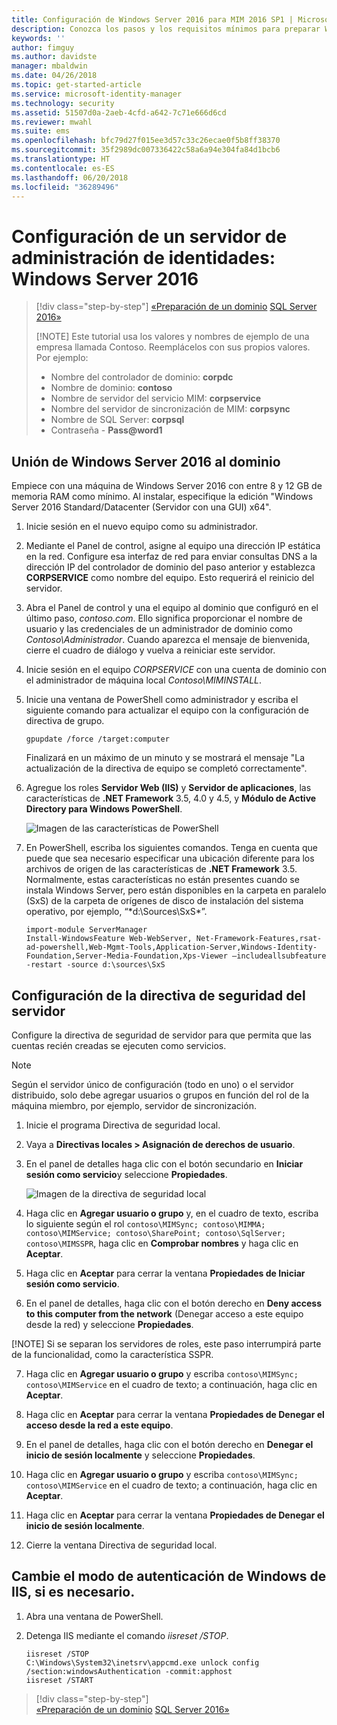 ```yaml
---
title: Configuración de Windows Server 2016 para MIM 2016 SP1 | Microsoft Docs
description: Conozca los pasos y los requisitos mínimos para preparar Windows Server 2016 para funcionar con MIM 2016 SP1.
keywords: ''
author: fimguy
ms.author: davidste
manager: mbaldwin
ms.date: 04/26/2018
ms.topic: get-started-article
ms.service: microsoft-identity-manager
ms.technology: security
ms.assetid: 51507d0a-2aeb-4cfd-a642-7c71e666d6cd
ms.reviewer: mwahl
ms.suite: ems
ms.openlocfilehash: bfc79d27f015ee3d57c33c26ecae0f5b8ff38370
ms.sourcegitcommit: 35f2989dc007336422c58a6a94e304fa84d1bcb6
ms.translationtype: HT
ms.contentlocale: es-ES
ms.lasthandoff: 06/20/2018
ms.locfileid: "36289496"
---
```

# <a name="set-up-an-identity-management-servers-windows-server-2016"></a>Configuración de un servidor de administración de identidades: Windows Server 2016

> [!div class="step-by-step"]
> [«Preparación de un dominio](preparing-domain.md)
> [SQL Server 2016»](prepare-server-sql2016.md)
> 
> [!NOTE]
> Este tutorial usa los valores y nombres de ejemplo de una empresa llamada Contoso. Reemplácelos con sus propios valores. Por ejemplo:
> - Nombre del controlador de dominio: **corpdc**
> - Nombre de dominio: **contoso**
> - Nombre de servidor del servicio MIM: **corpservice**
> - Nombre del servidor de sincronización de MIM: **corpsync**
> - Nombre de SQL Server: **corpsql**
> - Contraseña - <strong>Pass@word1</strong>

## <a name="join-windows-server-2016-to-your-domain"></a>Unión de Windows Server 2016 al dominio

Empiece con una máquina de Windows Server 2016 con entre 8 y 12 GB de memoria RAM como mínimo. Al instalar, especifique la edición "Windows Server 2016 Standard/Datacenter (Servidor con una GUI) x64".

1. Inicie sesión en el nuevo equipo como su administrador.

2. Mediante el Panel de control, asigne al equipo una dirección IP estática en la red. Configure esa interfaz de red para enviar consultas DNS a la dirección IP del controlador de dominio del paso anterior y establezca **CORPSERVICE** como nombre del equipo.  Esto requerirá el reinicio del servidor.

3. Abra el Panel de control y una el equipo al dominio que configuró en el último paso, *contoso.com*.  Ello significa proporcionar el nombre de usuario y las credenciales de un administrador de dominio como *Contoso\Administrador*.  Cuando aparezca el mensaje de bienvenida, cierre el cuadro de diálogo y vuelva a reiniciar este servidor.

4. Inicie sesión en el equipo *CORPSERVICE* con una cuenta de dominio con el administrador de máquina local *Contoso\MIMINSTALL*.


5. Inicie una ventana de PowerShell como administrador y escriba el siguiente comando para actualizar el equipo con la configuración de directiva de grupo.

    ```
    gpupdate /force /target:computer
    ```

    Finalizará en un máximo de un minuto y se mostrará el mensaje "La actualización de la directiva de equipo se completó correctamente".

6. Agregue los roles **Servidor Web (IIS)** y **Servidor de aplicaciones**, las características de **.NET Framework** 3.5, 4.0 y 4.5, y **Módulo de Active Directory para Windows PowerShell**.

    ![Imagen de las características de PowerShell](media/MIM-DeployWS2.png)

7. En PowerShell, escriba los siguientes comandos. Tenga en cuenta que puede que sea necesario especificar una ubicación diferente para los archivos de origen de las características de **.NET Framework** 3.5. Normalmente, estas características no están presentes cuando se instala Windows Server, pero están disponibles en la carpeta en paralelo (SxS) de la carpeta de orígenes de disco de instalación del sistema operativo, por ejemplo, “\*d:\Sources\SxS\*”.

    ```
    import-module ServerManager
    Install-WindowsFeature Web-WebServer, Net-Framework-Features,rsat-ad-powershell,Web-Mgmt-Tools,Application-Server,Windows-Identity-Foundation,Server-Media-Foundation,Xps-Viewer –includeallsubfeature -restart -source d:\sources\SxS
    ```

## <a name="configure-the-server-security-policy"></a>Configuración de la directiva de seguridad del servidor

Configure la directiva de seguridad de servidor para que permita que las cuentas recién creadas se ejecuten como servicios.
> [!NOTE] 
> Según el servidor único de configuración (todo en uno) o el servidor distribuido, solo debe agregar usuarios o grupos en función del rol de la máquina miembro, por ejemplo, servidor de sincronización. 

1. Inicie el programa Directiva de seguridad local.

2. Vaya a **Directivas locales > Asignación de derechos de usuario**.

3. En el panel de detalles haga clic con el botón secundario en **Iniciar sesión como servicio**y seleccione **Propiedades**.

    ![Imagen de la directiva de seguridad local](media/MIM-DeployWS3.png)

4. Haga clic en **Agregar usuario o grupo** y, en el cuadro de texto, escriba lo siguiente según el rol `contoso\MIMSync; contoso\MIMMA; contoso\MIMService; contoso\SharePoint; contoso\SqlServer; contoso\MIMSSPR`, haga clic en **Comprobar nombres** y haga clic en **Aceptar**.

5. Haga clic en **Aceptar** para cerrar la ventana **Propiedades de Iniciar sesión como servicio**.

6.  En el panel de detalles, haga clic con el botón derecho en **Deny access to this computer from the network** (Denegar acceso a este equipo desde la red) y seleccione **Propiedades**.

[!NOTE] Si se separan los servidores de roles, este paso interrumpirá parte de la funcionalidad, como la característica SSPR.

7. Haga clic en **Agregar usuario o grupo** y escriba `contoso\MIMSync; contoso\MIMService` en el cuadro de texto; a continuación, haga clic en **Aceptar**.

8. Haga clic en **Aceptar** para cerrar la ventana **Propiedades de Denegar el acceso desde la red a este equipo**.

9. En el panel de detalles, haga clic con el botón derecho en **Denegar el inicio de sesión localmente** y seleccione **Propiedades**.

10. Haga clic en **Agregar usuario o grupo** y escriba `contoso\MIMSync; contoso\MIMService` en el cuadro de texto; a continuación, haga clic en **Aceptar**.

11. Haga clic en **Aceptar** para cerrar la ventana **Propiedades de Denegar el inicio de sesión localmente**.

12. Cierre la ventana Directiva de seguridad local.


## <a name="change-the-iis-windows-authentication-mode-if-needed"></a>Cambie el modo de autenticación de Windows de IIS, si es necesario.

1.  Abra una ventana de PowerShell.

2.  Detenga IIS mediante el comando *iisreset /STOP*.

    ```
    iisreset /STOP
    C:\Windows\System32\inetsrv\appcmd.exe unlock config /section:windowsAuthentication -commit:apphost
    iisreset /START
    ```

> [!div class="step-by-step"]  
> [«Preparación de un dominio](preparing-domain.md)
> [SQL Server 2016»](prepare-server-sql2016.md)
